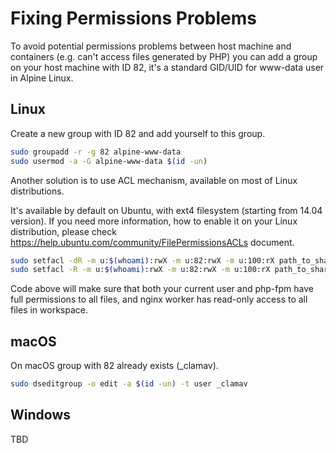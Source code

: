 # Fixing Permissions Problems

To avoid potential permissions problems between host machine and containers (e.g. can't access files generated by PHP) you can add a group on your host machine with ID 82, it's a standard GID/UID for www-data user in Alpine Linux. 

## Linux

Create a new group with ID 82 and add yourself to this group.

```bash
sudo groupadd -r -g 82 alpine-www-data
sudo usermod -a -G alpine-www-data $(id -un)
```

Another solution is to use ACL mechanism, available on most of Linux distributions. 

It's available by default on Ubuntu, with ext4 filesystem (starting from 14.04 version). 
If you need more information, how to enable it on your Linux distribution, please check https://help.ubuntu.com/community/FilePermissionsACLs document. 

```bash
sudo setfacl -dR -m u:$(whoami):rwX -m u:82:rwX -m u:100:rX path_to_shared_volume
sudo setfacl -R -m u:$(whoami):rwX -m u:82:rwX -m u:100:rX path_to_shared_volume
```
Code above will make sure that both your current user and php-fpm have full permissions to all files, and nginx worker has read-only access to all files in workspace. 

## macOS

On macOS group with 82 already exists (_clamav). 

```bash
sudo dseditgroup -o edit -a $(id -un) -t user _clamav
```

## Windows

TBD
